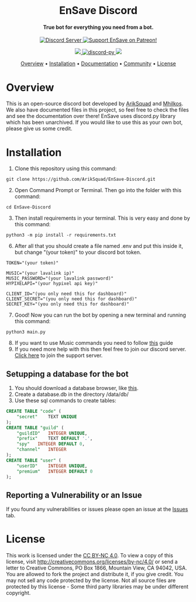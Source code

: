 
<h1 align="center">
  <br>
  <br>
  EnSave Discord
  <br>
</h1>

<h4 align="center">True bot for everything you need from a bot.</h4>

<p align="center">
  <a href="https://discord.gg/Z5N5AWJmrA">
    <img src="https://discordapp.com/api/guilds/770634445370687519/widget.png?style=shield" alt="Discord Server">
  </a>

  <a href="https://www.patreon.com/ariksquad">
    <img src="https://img.shields.io/badge/Support-EnSave-red.svg" alt="Support EnSave on Patreon!">
  </a>
</p>
<p align="center">

 <a href="https://www.python.org/downloads/">
    <img src="https://img.shields.io/badge/Python-3.8%20%7C%203.9%20%7C%203.10-blue.svg">
  </a>
   <a href="https://github.com/nextcord/nextcord/">
     <img src="https://img.shields.io/badge/discord-py-blue.svg" alt="discord-py">
  <a href="https://creativecommons.org/licenses/by-nc/4.0/">
    <img src="https://img.shields.io/static/v1?label=license&message=BY-NC%204.0&color=orange&logo=creative%20commons&logoColor=white">
  <a href="https://twitter.com/intent/tweet?text=Wow:&url=https%3A%2F%2Fgithub.com%2FArikSquad%2FEnSave-Discord">
  </a>
  </a>
</a>
</p>

<p align="center">
  <a href="#overview">Overview</a>
  •
  <a href="#installation">Installation</a>
  •
  <a href="https://docs.mikart.eu">Documentation</a>
  •
  <a href="https://discord.gg/Z5N5AWJmrA">Community</a>
  •
  <a href="#license">License</a>
</p>


# Overview
This is an open-source discord bot developed by [ArikSquad](https://github.com/Ariksquad) and [Mhilkos](https://github.com/Mhilkos).
We also have documented files in this project, so feel free to check the files and see the documentation over there!
EnSave uses discord.py library which has been unarchived. If you would like to use this as your own bot, please give us some credit.

# Installation
1. Clone this repository using this command:
```commandline
git clone https://github.com/ArikSquad/EnSave-Discord.git
```
2. Open Command Prompt or Terminal. Then go into the folder with this command: 
```commandline
cd EnSave-Discord
 ```
3. Then install requirements in your terminal. This is very easy and done by this command:
```commandline
python3 -m pip install -r requirements.txt
```
6. After all that you should create a file named .env and put this inside it, but change "(your token)" to your discord bot token.
```env
TOKEN="(your token)"

MUSIC="(your lavalink ip)"
MUSIC_PASSWORD="(your lavalink password)"
HYPIXELAPI="(your hypixel api key)"

CLIENT_ID="(you only need this for dashboard)"
CLIENT_SECRET="(you only need this for dashboard)"
SECRET_KEY="(you only need this for dashboard)"
```
7. Good! Now you can run the bot by opening a new terminal and running this command:
```commandline
python3 main.py
```
8. If you want to use Music commands you need to follow [this](https://github.com/PythonistaGuild/Wavelink#lavalink-installation) guide
9. If you need more help with this then feel free to join our discord server. [Click here](https://discord.gg/WKTcnb86b7) to join the support server.

## Setupping a database for the bot
1. You should download a database browser, like [this](https://sqlitebrowser.org/).
2. Create a database.db in the directory /data/db/
3. Use these sql commands to create tables:
```sql
CREATE TABLE "code" (
	"secret"	TEXT UNIQUE
);
CREATE TABLE "guild" (
	"guildID"	INTEGER UNIQUE,
	"prefix"	TEXT DEFAULT '.',
	"spy"	INTEGER DEFAULT 0,
	"channel"	INTEGER
);
CREATE TABLE "user" (
	"userID"	INTEGER UNIQUE,
	"premium"	INTEGER DEFAULT 0
);
``` 

## Reporting a Vulnerability or an Issue

If you found any vulnerabilities or issues please open an issue at the [Issues](https://github.com/ArikSquad/EnSave-Discord/issues) tab.
 
# License
This work is licensed under the [CC BY-NC 4.0](https://creativecommons.org/licenses/by-nc/4.0/). To view a copy of this license, visit http://creativecommons.org/licenses/by-nc/4.0/ or send a letter to Creative Commons, PO Box 1866, Mountain View, CA 94042, USA. You are allowed to fork the project and distribute it, if you give credit. You may not sell any code protected by the license. Not all source files are protected by this license - Some third party libraries may be under different copyright.

